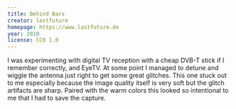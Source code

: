 ```yaml
---
title: Behind Bars
creator: lastfuture
homepage: https://www.lastfuture.de
year: 2010
license: CC0 1.0
---
```


I was experimenting with digital TV reception with a cheap DVB-T stick if I remember correctly, and EyeTV. At some point I managed to detune and wiggle the antenna just right to get some great glitches. This one stuck out to me especially because the image quality itself is very soft but the glitch artifacts are sharp. Paired with the warm colors this looked so intentional to me that I had to save the capture.
